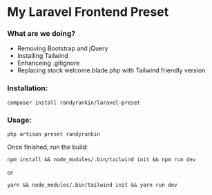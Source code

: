 # My Laravel Frontend Preset

### What are we doing?
- Removing Bootstrap and jQuery
- Installing Tailwind
- Enhanceing .gitignore
- Replacing stock welcome.blade.php with Tailwind friendly version

### Installation:
`composer install randyrankin/laravel-preset`

### Usage:
`php artisan preset randyrankin`

Once finished, run the build:

`npm install && node_modules/.bin/tailwind init && npm run dev`

or

`yarn && node_modules/.bin/tailwind init && yarn run dev`

